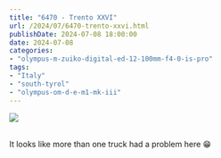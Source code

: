 ```yaml
---
title: "6470 - Trento XXVI"
url: /2024/07/6470-trento-xxvi.html
publishDate: 2024-07-08 18:00:00
date: 2024-07-08
categories:
- "olympus-m-zuiko-digital-ed-12-100mm-f4-0-is-pro"
tags:
- "Italy"
- "south-tyrol"
- "olympus-om-d-e-m1-mk-iii"
---
```

<div class="container">
<div class="center"><a target="_blank" href="https://d25zfm9zpd7gm5.cloudfront.net/1200x1200/2020/20200905_142621_lr.jpg"><img class="webfeedsFeaturedVisual" src="https://d25zfm9zpd7gm5.cloudfront.net/0600x0600/2020/20200905_142621_lr.jpg" /></a></div>
</div>
<br />

It looks like more than one truck had a problem here :grin:
